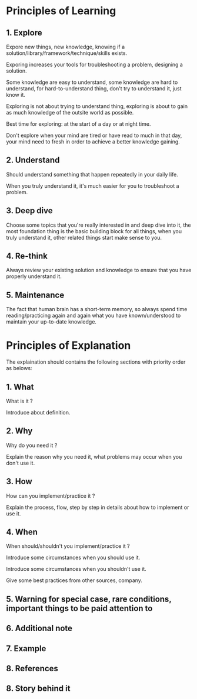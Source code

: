 # Principles of Learning 

## 1. Explore

Expore new things, new knowledge, knowing if a solution/library/framework/technique/skills exists.

Exporing increases your tools for troubleshooting a problem, designing a solution.

Some knowledge are easy to understand, some knowledge are hard to understand, for hard-to-understand thing, don't try to understand it, just know it. 

Exploring is not about trying to understand thing, exploring is about to gain as much knowledge of the outsite world as possible.

Best time for exploring: at the start of a day or at night time. 

Don't explore when your mind are tired or have read to much in that day, your mind need to fresh in order to achieve a better knowledge gaining.

## 2. Understand

Should understand something that happen repeatedly  in your daily life.

When you truly understand it, it's much easier for you to troubleshoot a problem.

## 3. Deep dive

Choose some topics that you're really interested in and deep dive into it, the most foundation thing is the basic building block for all things, when you truly understand it, other related things start make sense to you.

## 4. Re-think

Always review your existing solution and knowledge to ensure that you have properly understand it.

## 5. Maintenance

The fact that human brain has a short-term memory, so always spend time reading/practicing again and again what you have known/understood to maintain your up-to-date knowledge.

# Principles of Explanation 

The explaination should contains the following sections with priority order as belows:

## 1. What

What is it ?

Introduce about definition.

## 2. Why

Why do you need it ?

Explain the reason why you need it, what problems may occur when you don't use it.

## 3. How

How can you implement/practice it ?

Explain the process, flow, step by step in details about how to implement or use it.

## 4. When

When should/shouldn't you implement/practice it ?

Introduce some circumstances when you should use it.

Introduce some circumstances when you shouldn't use it.

Give some best practices from other sources, company.

## 5. Warning for special case, rare conditions, important things to be paid attention to 

## 6. Additional note

## 7. Example

## 8. References

## 8. Story behind it
